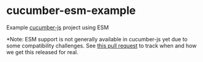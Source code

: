 # cucumber-esm-example

Example [cucumber-js](https://github.com/cucumber/cucumber-js) project using ESM

*Note: ESM support is not generally available in cucumber-js yet due to some compatibility challenges. See [this pull request](https://github.com/cucumber/cucumber-js/pull/1649) to track when and how we get this released for real.
